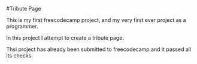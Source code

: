 #Tribute Page

This is my first freecodecamp project, and my very first ever project as a programmer.

In this project I attempt to create a tribute page.

Thsi project has already been submitted to freecodecamp and it passed all its checks.